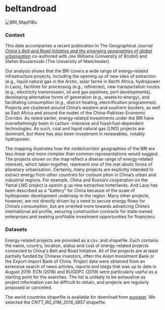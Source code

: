 # beltandroad

![BRI_MapYlBu](https://user-images.githubusercontent.com/57355504/97788350-3017eb00-1bb0-11eb-9de8-437d005db480.png)

### Context

This data accompanies a recent publication in The Geographical Journal [*China's Belt and Road Initiative and the emerging geographies of global urbanisation*](https://rgs-ibg.onlinelibrary.wiley.com/doi/abs/10.1111/geoj.12332) co-authored with Joe Williams (University of Bristol) and Stefan Bouzarovski (The University of Manchester). 

Our analysis shows that the BRI covers a wide range of energy‐related infrastructure projects, including the opening up
of new sites of extraction (e.g., liquid natural gas in the Arctic, solar farms in North Africa, hydropower in Laos), facilities for processing (e.g., refineries), new transportation routes (e.g., electricity transmission, oil and gas pipelines, port developments), developing alternative forms of generation (e.g., waste‐to‐energy), and facilitating consumption (e.g., district heating, electrification programmes). Projects are clustered around China’s western and southern borders, as well as East Africa and around the nodes of the China–Pakistan Economic Corridor. As noted earlier, energy‐related investments under the BRI have overwhelmingly been in carbon ‐intensive and fossil‐fuel‐dependent technologies. As such, coal and liquid natural gas (LNG) projects are dominant, but there has also been investment in renewables, notably hydropower. 

The mapping illustrates how the node/corridor geographies of the BRI are less linear and more complex than common representations would suggest. The projects shown on the map reflect a diverse range of energy‐related interests, which taken together, represent one of the met abolic forms of planetary urbanisation. Certainly, many projects are explicitly intended to extract energy from other countries for consum ption in China’s urban and industrial regions. For example, China and Russia’s cooperation on the Yamal LNG project is openin g up new extractive hinterlands. And Laos has been
described as a “battery” for China because of the scale of hydropower development underway in the region. Many other projects, however, are not directly driven by a need to secure energy flows for China’s consumption, but are oriented more towards advancing China’s international aid profile, securing construction contracts for state‐owned
enterprises and seeking profitable investment opportunities for financiers.

### Datasets
Energy-related projects are provided as a csv. and shapefile. Each contains the name, country, location, status and cost of energy-related projects connected to China's Belt and Road Initiative. All of the projects are at least partially funded by Chinese investors, often the Asian Investment Bank or the Export-Import Bank of China. Project data were obtained from an extensive search of news articles, reports and blogs that was up to date in August 2019. ECN (2016) and BUGDPC (2019) were particularly useful as a starting point for the searches. The list is unlikely to be exhaustive as project information can be difficult to obtain, and projects are regularly proposed or cancelled. 

The world countries shapefile is available for download from [eurostat](https://ec.europa.eu/eurostat/web/gisco/geodata/reference-data/administrative-units-statistical-units/countries). We selected the *CNTT_RG_01M_2016_3857* shapefile.
